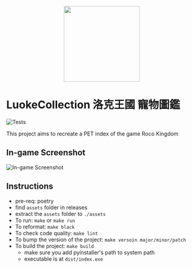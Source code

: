 <p align="center">
<a href="https://github.com/LuokeKingdom/LuokeCollection/projects/1">
<img align="center" src="https://user-images.githubusercontent.com/55712285/178427638-626dd05c-06fc-46ac-83b2-8a76bff98443.png" width="200"/>
</a>
</p>

# LuokeCollection 洛克王國 寵物圖鑑
![Tests](https://github.com/LuokeKingdom/LuokeCollection/actions/workflows/ci.yml/badge.svg)

This project aims to recreate a PET index of the game Roco Kingdom

## In-game Screenshot
![In-game Screenshot](https://user-images.githubusercontent.com/55712285/178428547-2d43b702-726f-4df1-aa74-60519304d84b.png)
## Instructions
* pre-req: poetry
* find `assets` folder in releases
* extract the `assets` folder to `./assets`
* To run: `make` or `make run`
* To reformat: `make black`
* To check code quality: `make lint`
* To bump the version of the project: `make versoin major/minor/patch` 
* To build the project: `make build`
    * make sure you add pyinstaller's path to system path
    * executable is at `dist/index.exe`
